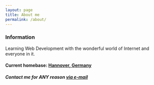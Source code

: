```yaml
---
layout: page
title: About me
permalink: /about/
---
```


### Information

Learning Web Development with the wonderful world of Internet and everyone in it.

#### Current homebase: [Hannover, Germany](http://www.hannover.de/)

##### Contact me for ANY reason [via e-mail](mailto:tammepoeg@gmail.com)
